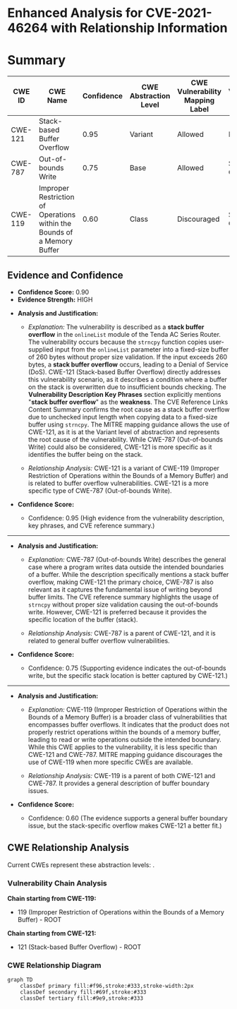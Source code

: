 # Enhanced Analysis for CVE-2021-46264 with Relationship Information

# Summary
| CWE ID | CWE Name | Confidence | CWE Abstraction Level | CWE Vulnerability Mapping Label | CWE-Vulnerability Mapping Notes |
|---|---|---|---|---|---|
| CWE-121 | Stack-based Buffer Overflow | 0.95 | Variant | Allowed | Primary CWE |
| CWE-787 | Out-of-bounds Write | 0.75 | Base | Allowed | Secondary Candidate |
| CWE-119 | Improper Restriction of Operations within the Bounds of a Memory Buffer | 0.60 | Class | Discouraged | Secondary Candidate |

## Evidence and Confidence

*   **Confidence Score:** 0.90
*   **Evidence Strength:** HIGH

- **Analysis and Justification:**  
  - *Explanation:* The vulnerability is described as a **stack buffer overflow** in the `onlineList` module of the Tenda AC Series Router. The vulnerability occurs because the `strncpy` function copies user-supplied input from the `onlineList` parameter into a fixed-size buffer of 260 bytes without proper size validation. If the input exceeds 260 bytes, a **stack buffer overflow** occurs, leading to a Denial of Service (DoS). CWE-121 (Stack-based Buffer Overflow) directly addresses this vulnerability scenario, as it describes a condition where a buffer on the stack is overwritten due to insufficient bounds checking. The **Vulnerability Description Key Phrases** section explicitly mentions "**stack buffer overflow**" as the **weakness**. The CVE Reference Links Content Summary confirms the root cause as a stack buffer overflow due to unchecked input length when copying data to a fixed-size buffer using `strncpy`. The MITRE mapping guidance allows the use of CWE-121, as it is at the Variant level of abstraction and represents the root cause of the vulnerability. While CWE-787 (Out-of-bounds Write) could also be considered, CWE-121 is more specific as it identifies the buffer being on the stack.
  
  - *Relationship Analysis:* CWE-121 is a variant of CWE-119 (Improper Restriction of Operations within the Bounds of a Memory Buffer) and is related to buffer overflow vulnerabilities. CWE-121 is a more specific type of CWE-787 (Out-of-bounds Write).

- **Confidence Score:**  
  - Confidence: 0.95 (High evidence from the vulnerability description, key phrases, and CVE reference summary.)

---
- **Analysis and Justification:**  
  - *Explanation:* CWE-787 (Out-of-bounds Write) describes the general case where a program writes data outside the intended boundaries of a buffer. While the description specifically mentions a stack buffer overflow, making CWE-121 the primary choice, CWE-787 is also relevant as it captures the fundamental issue of writing beyond buffer limits. The CVE reference summary highlights the usage of `strncpy` without proper size validation causing the out-of-bounds write. However, CWE-121 is preferred because it provides the specific location of the buffer (stack).
  
  - *Relationship Analysis:* CWE-787 is a parent of CWE-121, and it is related to general buffer overflow vulnerabilities.

- **Confidence Score:**  
  - Confidence: 0.75 (Supporting evidence indicates the out-of-bounds write, but the specific stack location is better captured by CWE-121.)

---

- **Analysis and Justification:**  
  - *Explanation:* CWE-119 (Improper Restriction of Operations within the Bounds of a Memory Buffer) is a broader class of vulnerabilities that encompasses buffer overflows. It indicates that the product does not properly restrict operations within the bounds of a memory buffer, leading to read or write operations outside the intended boundary. While this CWE applies to the vulnerability, it is less specific than CWE-121 and CWE-787. MITRE mapping guidance discourages the use of CWE-119 when more specific CWEs are available.
  
  - *Relationship Analysis:* CWE-119 is a parent of both CWE-121 and CWE-787. It provides a general description of buffer boundary issues.

- **Confidence Score:**  
  - Confidence: 0.60 (The evidence supports a general buffer boundary issue, but the stack-specific overflow makes CWE-121 a better fit.)


## CWE Relationship Analysis

Current CWEs represent these abstraction levels: .


### Vulnerability Chain Analysis

**Chain starting from CWE-119:**
- 119 (Improper Restriction of Operations within the Bounds of a Memory Buffer) - ROOT


**Chain starting from CWE-121:**
- 121 (Stack-based Buffer Overflow) - ROOT



### CWE Relationship Diagram

```mermaid
graph TD
    classDef primary fill:#f96,stroke:#333,stroke-width:2px
    classDef secondary fill:#69f,stroke:#333
    classDef tertiary fill:#9e9,stroke:#333
```
